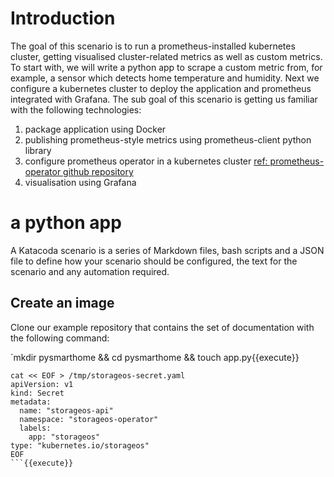 # Introduction

The goal of this scenario is to run a prometheus-installed kubernetes cluster, getting visualised cluster-related metrics as well as custom metrics. To start with, we will write a python app to scrape a custom metric from, for example, a sensor which detects home temperature and humidity. Next we configure a kubernetes cluster to deploy the application and prometheus integrated with Grafana. The sub goal of this scenario is getting us
familiar with the following technologies:
 1. package application using Docker
 2. publishing prometheus-style metrics using prometheus-client python library
 3. configure prometheus operator in a kubernetes cluster [ref: prometheus-operator github repository](https://github.com/prometheus-operator/prometheus-operator)
 4. visualisation using Grafana

# a python app

A Katacoda scenario is a series of Markdown files, bash scripts and a JSON file to define how your scenario should be configured, the text for the scenario and any automation required.

## Create an image

Clone our example repository that contains the set of documentation with the following command:

`mkdir pysmarthome && cd pysmarthome && touch app.py{{execute}}
```
cat << EOF > /tmp/storageos-secret.yaml
apiVersion: v1
kind: Secret
metadata:
  name: "storageos-api"
  namespace: "storageos-operator"
  labels:
    app: "storageos"
type: "kubernetes.io/storageos"
EOF
```{{execute}}
```
